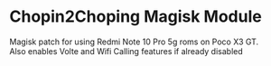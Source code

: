 # Chopin2Choping Magisk Module
 Magisk patch for using Redmi Note 10 Pro 5g roms on Poco X3 GT.  
 Also enables Volte and Wifi Calling features if already disabled  
